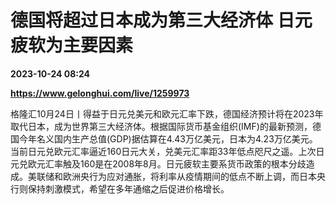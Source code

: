 # 德国将超过日本成为第三大经济体 日元疲软为主要因素

**2023-10-24 08:24**

**https://www.gelonghui.com/live/1259973**

格隆汇10月24日丨得益于日元兑美元和欧元汇率下跌，德国经济预计将在2023年取代日本，成为世界第三大经济体。根据国际货币基金组织(IMF)的最新预测，德国今年名义国内生产总值(GDP)据估算在4.43万亿美元，日本为4.23万亿美元。当前日元兑欧元汇率逼近160日元大关，兑美元汇率距33年低点咫尺之遥。上次日元兑欧元汇率触及160是在2008年8月。日元疲软主要系货币政策的根本分歧造成。美联储和欧洲央行为应对通胀，将利率从疫情期间的低点不断上调，而日本央行则保持刺激模式，希望在多年通缩之后促进价格增长。